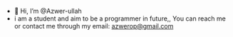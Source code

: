 - 👋 Hi, I’m @Azwer-ullah
- i am a student and aim to be a programmer in future,,
You can reach me or contact me through my email: azwerop@gmail.com


<!---
Azwer-ullah/Azwer-ullah is a ✨ special ✨ repository because its `README.md` (this file) appears on your GitHub profile.
You can click the Preview link to take a look at your changes.
--->
